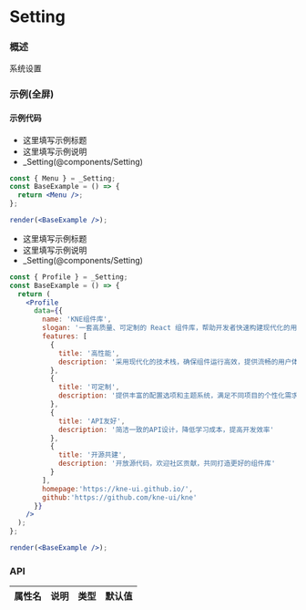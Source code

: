 
# Setting


### 概述

系统设置


### 示例(全屏)

#### 示例代码

- 这里填写示例标题
- 这里填写示例说明
- _Setting(@components/Setting)

```jsx
const { Menu } = _Setting;
const BaseExample = () => {
  return <Menu />;
};

render(<BaseExample />);

```

- 这里填写示例标题
- 这里填写示例说明
- _Setting(@components/Setting)

```jsx
const { Profile } = _Setting;
const BaseExample = () => {
  return (
    <Profile
      data={{
        name: 'KNE组件库',
        slogan: '一套高质量、可定制的 React 组件库，帮助开发者快速构建现代化的用户界面',
        features: [
          {
            title: '高性能',
            description: '采用现代化的技术栈，确保组件运行高效，提供流畅的用户体验'
          },
          {
            title: '可定制',
            description: '提供丰富的配置选项和主题系统，满足不同项目的个性化需求'
          },
          {
            title: 'API友好',
            description: '简洁一致的API设计，降低学习成本，提高开发效率'
          },
          {
            title: '开源共建',
            description: '开放源代码，欢迎社区贡献，共同打造更好的组件库'
          }
        ],
        homepage:'https://kne-ui.github.io/',
        github:'https://github.com/kne-ui/kne'
      }}
    />
  );
};

render(<BaseExample />);

```


### API

|属性名|说明|类型|默认值|
|  ---  | ---  | --- | --- |

